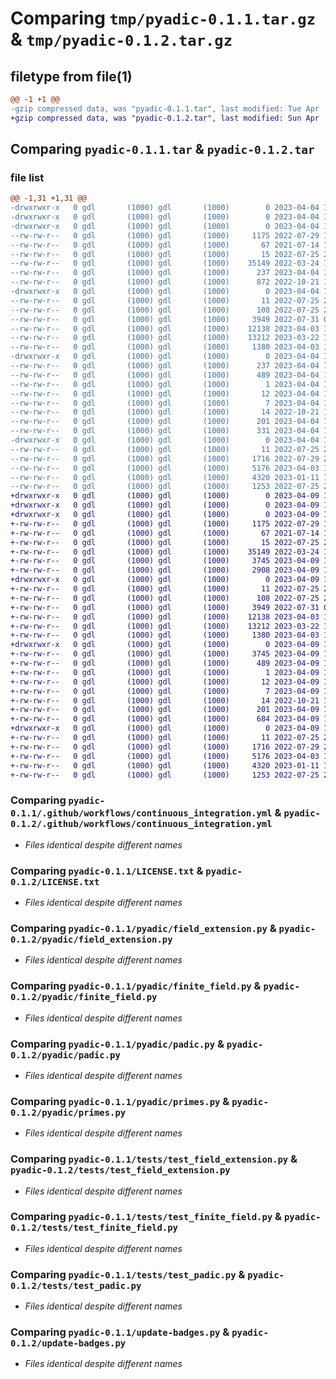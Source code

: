 # Comparing `tmp/pyadic-0.1.1.tar.gz` & `tmp/pyadic-0.1.2.tar.gz`

## filetype from file(1)

```diff
@@ -1 +1 @@
-gzip compressed data, was "pyadic-0.1.1.tar", last modified: Tue Apr  4 10:23:24 2023, max compression
+gzip compressed data, was "pyadic-0.1.2.tar", last modified: Sun Apr  9 16:18:32 2023, max compression
```

## Comparing `pyadic-0.1.1.tar` & `pyadic-0.1.2.tar`

### file list

```diff
@@ -1,31 +1,31 @@
-drwxrwxr-x   0 gdl       (1000) gdl       (1000)        0 2023-04-04 10:23:24.801108 pyadic-0.1.1/
-drwxrwxr-x   0 gdl       (1000) gdl       (1000)        0 2023-04-04 10:23:24.797108 pyadic-0.1.1/.github/
-drwxrwxr-x   0 gdl       (1000) gdl       (1000)        0 2023-04-04 10:23:24.797108 pyadic-0.1.1/.github/workflows/
--rw-rw-r--   0 gdl       (1000) gdl       (1000)     1175 2022-07-29 17:12:44.000000 pyadic-0.1.1/.github/workflows/continuous_integration.yml
--rw-rw-r--   0 gdl       (1000) gdl       (1000)       67 2021-07-14 17:26:37.000000 pyadic-0.1.1/.gitignore
--rw-rw-r--   0 gdl       (1000) gdl       (1000)       15 2022-07-25 22:46:02.000000 pyadic-0.1.1/.hidden
--rw-rw-r--   0 gdl       (1000) gdl       (1000)    35149 2022-03-24 18:46:40.000000 pyadic-0.1.1/LICENSE.txt
--rw-rw-r--   0 gdl       (1000) gdl       (1000)      237 2023-04-04 10:23:24.801108 pyadic-0.1.1/PKG-INFO
--rw-rw-r--   0 gdl       (1000) gdl       (1000)      872 2022-10-21 11:10:53.000000 pyadic-0.1.1/README.md
-drwxrwxr-x   0 gdl       (1000) gdl       (1000)        0 2023-04-04 10:23:24.801108 pyadic-0.1.1/pyadic/
--rw-rw-r--   0 gdl       (1000) gdl       (1000)       11 2022-07-25 22:51:57.000000 pyadic-0.1.1/pyadic/.hidden
--rw-rw-r--   0 gdl       (1000) gdl       (1000)      108 2022-07-25 22:49:35.000000 pyadic-0.1.1/pyadic/__init__.py
--rw-rw-r--   0 gdl       (1000) gdl       (1000)     3949 2022-07-31 00:56:53.000000 pyadic-0.1.1/pyadic/field_extension.py
--rw-rw-r--   0 gdl       (1000) gdl       (1000)    12138 2023-04-03 14:45:25.000000 pyadic-0.1.1/pyadic/finite_field.py
--rw-rw-r--   0 gdl       (1000) gdl       (1000)    13212 2023-03-22 15:28:46.000000 pyadic-0.1.1/pyadic/padic.py
--rw-rw-r--   0 gdl       (1000) gdl       (1000)     1380 2023-04-03 14:45:28.000000 pyadic-0.1.1/pyadic/primes.py
-drwxrwxr-x   0 gdl       (1000) gdl       (1000)        0 2023-04-04 10:23:24.801108 pyadic-0.1.1/pyadic.egg-info/
--rw-rw-r--   0 gdl       (1000) gdl       (1000)      237 2023-04-04 10:23:24.000000 pyadic-0.1.1/pyadic.egg-info/PKG-INFO
--rw-rw-r--   0 gdl       (1000) gdl       (1000)      489 2023-04-04 10:23:24.000000 pyadic-0.1.1/pyadic.egg-info/SOURCES.txt
--rw-rw-r--   0 gdl       (1000) gdl       (1000)        1 2023-04-04 10:23:24.000000 pyadic-0.1.1/pyadic.egg-info/dependency_links.txt
--rw-rw-r--   0 gdl       (1000) gdl       (1000)       12 2023-04-04 10:23:24.000000 pyadic-0.1.1/pyadic.egg-info/requires.txt
--rw-rw-r--   0 gdl       (1000) gdl       (1000)        7 2023-04-04 10:23:24.000000 pyadic-0.1.1/pyadic.egg-info/top_level.txt
--rw-rw-r--   0 gdl       (1000) gdl       (1000)       14 2022-10-21 11:06:30.000000 pyadic-0.1.1/runtime.txt
--rw-rw-r--   0 gdl       (1000) gdl       (1000)      201 2023-04-04 10:23:24.801108 pyadic-0.1.1/setup.cfg
--rw-rw-r--   0 gdl       (1000) gdl       (1000)      331 2023-04-04 10:22:38.000000 pyadic-0.1.1/setup.py
-drwxrwxr-x   0 gdl       (1000) gdl       (1000)        0 2023-04-04 10:23:24.801108 pyadic-0.1.1/tests/
--rw-rw-r--   0 gdl       (1000) gdl       (1000)       11 2022-07-25 22:51:57.000000 pyadic-0.1.1/tests/.hidden
--rw-rw-r--   0 gdl       (1000) gdl       (1000)     1716 2022-07-29 22:37:00.000000 pyadic-0.1.1/tests/test_field_extension.py
--rw-rw-r--   0 gdl       (1000) gdl       (1000)     5176 2023-04-03 14:47:29.000000 pyadic-0.1.1/tests/test_finite_field.py
--rw-rw-r--   0 gdl       (1000) gdl       (1000)     4320 2023-01-11 15:39:03.000000 pyadic-0.1.1/tests/test_padic.py
--rw-rw-r--   0 gdl       (1000) gdl       (1000)     1253 2022-07-25 22:36:25.000000 pyadic-0.1.1/update-badges.py
+drwxrwxr-x   0 gdl       (1000) gdl       (1000)        0 2023-04-09 16:18:32.394642 pyadic-0.1.2/
+drwxrwxr-x   0 gdl       (1000) gdl       (1000)        0 2023-04-09 16:18:32.394642 pyadic-0.1.2/.github/
+drwxrwxr-x   0 gdl       (1000) gdl       (1000)        0 2023-04-09 16:18:32.394642 pyadic-0.1.2/.github/workflows/
+-rw-rw-r--   0 gdl       (1000) gdl       (1000)     1175 2022-07-29 17:12:44.000000 pyadic-0.1.2/.github/workflows/continuous_integration.yml
+-rw-rw-r--   0 gdl       (1000) gdl       (1000)       67 2021-07-14 17:26:37.000000 pyadic-0.1.2/.gitignore
+-rw-rw-r--   0 gdl       (1000) gdl       (1000)       15 2022-07-25 22:46:02.000000 pyadic-0.1.2/.hidden
+-rw-rw-r--   0 gdl       (1000) gdl       (1000)    35149 2022-03-24 18:46:40.000000 pyadic-0.1.2/LICENSE.txt
+-rw-rw-r--   0 gdl       (1000) gdl       (1000)     3745 2023-04-09 16:18:32.394642 pyadic-0.1.2/PKG-INFO
+-rw-rw-r--   0 gdl       (1000) gdl       (1000)     2908 2023-04-09 16:16:15.000000 pyadic-0.1.2/README.md
+drwxrwxr-x   0 gdl       (1000) gdl       (1000)        0 2023-04-09 16:18:32.394642 pyadic-0.1.2/pyadic/
+-rw-rw-r--   0 gdl       (1000) gdl       (1000)       11 2022-07-25 22:51:57.000000 pyadic-0.1.2/pyadic/.hidden
+-rw-rw-r--   0 gdl       (1000) gdl       (1000)      108 2022-07-25 22:49:35.000000 pyadic-0.1.2/pyadic/__init__.py
+-rw-rw-r--   0 gdl       (1000) gdl       (1000)     3949 2022-07-31 00:56:53.000000 pyadic-0.1.2/pyadic/field_extension.py
+-rw-rw-r--   0 gdl       (1000) gdl       (1000)    12138 2023-04-03 14:45:25.000000 pyadic-0.1.2/pyadic/finite_field.py
+-rw-rw-r--   0 gdl       (1000) gdl       (1000)    13212 2023-03-22 15:28:46.000000 pyadic-0.1.2/pyadic/padic.py
+-rw-rw-r--   0 gdl       (1000) gdl       (1000)     1380 2023-04-03 14:45:28.000000 pyadic-0.1.2/pyadic/primes.py
+drwxrwxr-x   0 gdl       (1000) gdl       (1000)        0 2023-04-09 16:18:32.394642 pyadic-0.1.2/pyadic.egg-info/
+-rw-rw-r--   0 gdl       (1000) gdl       (1000)     3745 2023-04-09 16:18:32.000000 pyadic-0.1.2/pyadic.egg-info/PKG-INFO
+-rw-rw-r--   0 gdl       (1000) gdl       (1000)      489 2023-04-09 16:18:32.000000 pyadic-0.1.2/pyadic.egg-info/SOURCES.txt
+-rw-rw-r--   0 gdl       (1000) gdl       (1000)        1 2023-04-09 16:18:32.000000 pyadic-0.1.2/pyadic.egg-info/dependency_links.txt
+-rw-rw-r--   0 gdl       (1000) gdl       (1000)       12 2023-04-09 16:18:32.000000 pyadic-0.1.2/pyadic.egg-info/requires.txt
+-rw-rw-r--   0 gdl       (1000) gdl       (1000)        7 2023-04-09 16:18:32.000000 pyadic-0.1.2/pyadic.egg-info/top_level.txt
+-rw-rw-r--   0 gdl       (1000) gdl       (1000)       14 2022-10-21 11:06:30.000000 pyadic-0.1.2/runtime.txt
+-rw-rw-r--   0 gdl       (1000) gdl       (1000)      201 2023-04-09 16:18:32.394642 pyadic-0.1.2/setup.cfg
+-rw-rw-r--   0 gdl       (1000) gdl       (1000)      684 2023-04-09 16:14:06.000000 pyadic-0.1.2/setup.py
+drwxrwxr-x   0 gdl       (1000) gdl       (1000)        0 2023-04-09 16:18:32.394642 pyadic-0.1.2/tests/
+-rw-rw-r--   0 gdl       (1000) gdl       (1000)       11 2022-07-25 22:51:57.000000 pyadic-0.1.2/tests/.hidden
+-rw-rw-r--   0 gdl       (1000) gdl       (1000)     1716 2022-07-29 22:37:00.000000 pyadic-0.1.2/tests/test_field_extension.py
+-rw-rw-r--   0 gdl       (1000) gdl       (1000)     5176 2023-04-03 14:47:29.000000 pyadic-0.1.2/tests/test_finite_field.py
+-rw-rw-r--   0 gdl       (1000) gdl       (1000)     4320 2023-01-11 15:39:03.000000 pyadic-0.1.2/tests/test_padic.py
+-rw-rw-r--   0 gdl       (1000) gdl       (1000)     1253 2022-07-25 22:36:25.000000 pyadic-0.1.2/update-badges.py
```

### Comparing `pyadic-0.1.1/.github/workflows/continuous_integration.yml` & `pyadic-0.1.2/.github/workflows/continuous_integration.yml`

 * *Files identical despite different names*

### Comparing `pyadic-0.1.1/LICENSE.txt` & `pyadic-0.1.2/LICENSE.txt`

 * *Files identical despite different names*

### Comparing `pyadic-0.1.1/pyadic/field_extension.py` & `pyadic-0.1.2/pyadic/field_extension.py`

 * *Files identical despite different names*

### Comparing `pyadic-0.1.1/pyadic/finite_field.py` & `pyadic-0.1.2/pyadic/finite_field.py`

 * *Files identical despite different names*

### Comparing `pyadic-0.1.1/pyadic/padic.py` & `pyadic-0.1.2/pyadic/padic.py`

 * *Files identical despite different names*

### Comparing `pyadic-0.1.1/pyadic/primes.py` & `pyadic-0.1.2/pyadic/primes.py`

 * *Files identical despite different names*

### Comparing `pyadic-0.1.1/tests/test_field_extension.py` & `pyadic-0.1.2/tests/test_field_extension.py`

 * *Files identical despite different names*

### Comparing `pyadic-0.1.1/tests/test_finite_field.py` & `pyadic-0.1.2/tests/test_finite_field.py`

 * *Files identical despite different names*

### Comparing `pyadic-0.1.1/tests/test_padic.py` & `pyadic-0.1.2/tests/test_padic.py`

 * *Files identical despite different names*

### Comparing `pyadic-0.1.1/update-badges.py` & `pyadic-0.1.2/update-badges.py`

 * *Files identical despite different names*

